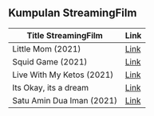 ## Kumpulan StreamingFilm

Title StreamingFilm | Link
------------ | -------------
Little Mom (2021) | [Link](http://185.212.128.40/tv/little-mom-2021/)
Squid Game (2021) | [Link](http://185.212.128.40/tv/squid-game-2021/)
Live With My Ketos (2021) | [Link](http://185.212.128.40/live-with-my-ketos-2021/)
Its Okay, its a dream | [Link](http://185.212.128.40/its-okay-its-a-dream/)
Satu Amin Dua Iman (2021) | [Link](http://185.212.128.40/tv/satu-amin-dua-iman-2021/)